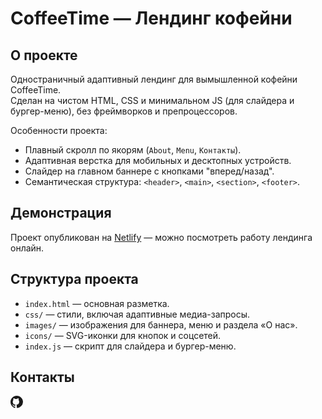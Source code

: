 # CoffeeTime — Лендинг кофейни

## О проекте
Одностраничный адаптивный лендинг для вымышленной кофейни CoffeeTime.  
Сделан на чистом HTML, CSS и минимальном JS (для слайдера и бургер-меню), без фреймворков и препроцессоров.

Особенности проекта:
- Плавный скролл по якорям (`About`, `Menu`, `Контакты`).
- Адаптивная верстка для мобильных и десктопных устройств.
- Слайдер на главном баннере с кнопками "вперед/назад".
- Семантическая структура: `<header>`, `<main>`, `<section>`, `<footer>`.

## Демонстрация
Проект опубликован на [Netlify](https://sparkling-panda-cab910.netlify.app/) — можно посмотреть работу лендинга онлайн.

## Структура проекта
- `index.html` — основная разметка.
- `css/` — стили, включая адаптивные медиа-запросы.
- `images/` — изображения для баннера, меню и раздела «О нас».
- `icons/` — SVG-иконки для кнопок и соцсетей.
- `index.js` — скрипт для слайдера и бургер-меню.

## Контакты

<a href="https://github.com/anna-sahradyan/coffee-time-landing" target="_blank" rel="noopener noreferrer" style="text-decoration:none; display:inline-flex; align-items:center; gap:6px;">
  <svg height="20" width="20" viewBox="0 0 16 16" fill="currentColor" xmlns="http://www.w3.org/2000/svg">
    <path fill-rule="evenodd" clip-rule="evenodd" d="M8 0C3.58 0 0 3.58 0 8c0 3.54 2.29 6.53 5.47 7.59.4.07.55-.17.55-.38
      0-.19-.01-.82-.01-1.49-2.01.37-2.53-.49-2.69-.94-.09-.23-.48-.94-.82-1.13-.28-.15-.68-.52-.01-.53.63-.01
      1.08.58 1.23.82.72 1.21 1.87.87 2.33.66.07-.52.28-.87.51-1.07-1.78-.2-3.64-.89-3.64-3.95
      0-.87.31-1.59.82-2.15-.08-.2-.36-1.02.08-2.12 0 0 .67-.21 2.2.82a7.58 7.58 0 012 0c1.53-1.03
      2.2-.82 2.2-.82.44 1.1.16 1.92.08 2.12.51.56.82 1.27.82 2.15 0 3.07-1.87 3.75-3.65 3.95.29.25.54.73.54
      1.48 0 1.07-.01 1.93-.01 2.2 0 .21.15.46.55.38A8.013 8.013 0 0016 8c0-4.42-3.58-8-8-8z"/>
  </svg>
 
</a>
